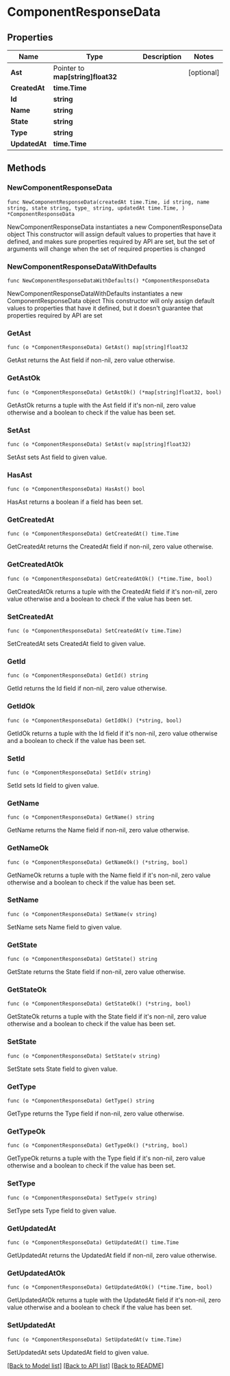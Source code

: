 # ComponentResponseData

## Properties

Name | Type | Description | Notes
------------ | ------------- | ------------- | -------------
**Ast** | Pointer to **map[string]float32** |  | [optional] 
**CreatedAt** | **time.Time** |  | 
**Id** | **string** |  | 
**Name** | **string** |  | 
**State** | **string** |  | 
**Type** | **string** |  | 
**UpdatedAt** | **time.Time** |  | 

## Methods

### NewComponentResponseData

`func NewComponentResponseData(createdAt time.Time, id string, name string, state string, type_ string, updatedAt time.Time, ) *ComponentResponseData`

NewComponentResponseData instantiates a new ComponentResponseData object
This constructor will assign default values to properties that have it defined,
and makes sure properties required by API are set, but the set of arguments
will change when the set of required properties is changed

### NewComponentResponseDataWithDefaults

`func NewComponentResponseDataWithDefaults() *ComponentResponseData`

NewComponentResponseDataWithDefaults instantiates a new ComponentResponseData object
This constructor will only assign default values to properties that have it defined,
but it doesn't guarantee that properties required by API are set

### GetAst

`func (o *ComponentResponseData) GetAst() map[string]float32`

GetAst returns the Ast field if non-nil, zero value otherwise.

### GetAstOk

`func (o *ComponentResponseData) GetAstOk() (*map[string]float32, bool)`

GetAstOk returns a tuple with the Ast field if it's non-nil, zero value otherwise
and a boolean to check if the value has been set.

### SetAst

`func (o *ComponentResponseData) SetAst(v map[string]float32)`

SetAst sets Ast field to given value.

### HasAst

`func (o *ComponentResponseData) HasAst() bool`

HasAst returns a boolean if a field has been set.

### GetCreatedAt

`func (o *ComponentResponseData) GetCreatedAt() time.Time`

GetCreatedAt returns the CreatedAt field if non-nil, zero value otherwise.

### GetCreatedAtOk

`func (o *ComponentResponseData) GetCreatedAtOk() (*time.Time, bool)`

GetCreatedAtOk returns a tuple with the CreatedAt field if it's non-nil, zero value otherwise
and a boolean to check if the value has been set.

### SetCreatedAt

`func (o *ComponentResponseData) SetCreatedAt(v time.Time)`

SetCreatedAt sets CreatedAt field to given value.


### GetId

`func (o *ComponentResponseData) GetId() string`

GetId returns the Id field if non-nil, zero value otherwise.

### GetIdOk

`func (o *ComponentResponseData) GetIdOk() (*string, bool)`

GetIdOk returns a tuple with the Id field if it's non-nil, zero value otherwise
and a boolean to check if the value has been set.

### SetId

`func (o *ComponentResponseData) SetId(v string)`

SetId sets Id field to given value.


### GetName

`func (o *ComponentResponseData) GetName() string`

GetName returns the Name field if non-nil, zero value otherwise.

### GetNameOk

`func (o *ComponentResponseData) GetNameOk() (*string, bool)`

GetNameOk returns a tuple with the Name field if it's non-nil, zero value otherwise
and a boolean to check if the value has been set.

### SetName

`func (o *ComponentResponseData) SetName(v string)`

SetName sets Name field to given value.


### GetState

`func (o *ComponentResponseData) GetState() string`

GetState returns the State field if non-nil, zero value otherwise.

### GetStateOk

`func (o *ComponentResponseData) GetStateOk() (*string, bool)`

GetStateOk returns a tuple with the State field if it's non-nil, zero value otherwise
and a boolean to check if the value has been set.

### SetState

`func (o *ComponentResponseData) SetState(v string)`

SetState sets State field to given value.


### GetType

`func (o *ComponentResponseData) GetType() string`

GetType returns the Type field if non-nil, zero value otherwise.

### GetTypeOk

`func (o *ComponentResponseData) GetTypeOk() (*string, bool)`

GetTypeOk returns a tuple with the Type field if it's non-nil, zero value otherwise
and a boolean to check if the value has been set.

### SetType

`func (o *ComponentResponseData) SetType(v string)`

SetType sets Type field to given value.


### GetUpdatedAt

`func (o *ComponentResponseData) GetUpdatedAt() time.Time`

GetUpdatedAt returns the UpdatedAt field if non-nil, zero value otherwise.

### GetUpdatedAtOk

`func (o *ComponentResponseData) GetUpdatedAtOk() (*time.Time, bool)`

GetUpdatedAtOk returns a tuple with the UpdatedAt field if it's non-nil, zero value otherwise
and a boolean to check if the value has been set.

### SetUpdatedAt

`func (o *ComponentResponseData) SetUpdatedAt(v time.Time)`

SetUpdatedAt sets UpdatedAt field to given value.



[[Back to Model list]](../README.md#documentation-for-models) [[Back to API list]](../README.md#documentation-for-api-endpoints) [[Back to README]](../README.md)


